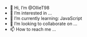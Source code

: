 - 👋 Hi, I’m @OllieT98
- 👀 I’m interested in ...
- 🌱 I’m currently learning: JavaScript
- 💞️ I’m looking to collaborate on ...
- 📫 How to reach me ...

<!---
OllieT98/OllieT98 is a ✨ special ✨ repository because its `README.md` (this file) appears on your GitHub profile.
You can click the Preview link to take a look at your changes.
--->
